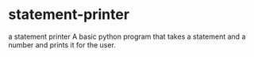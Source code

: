# statement-printer
a statement printer
A basic python program that takes a statement and a number and prints it for the user.
